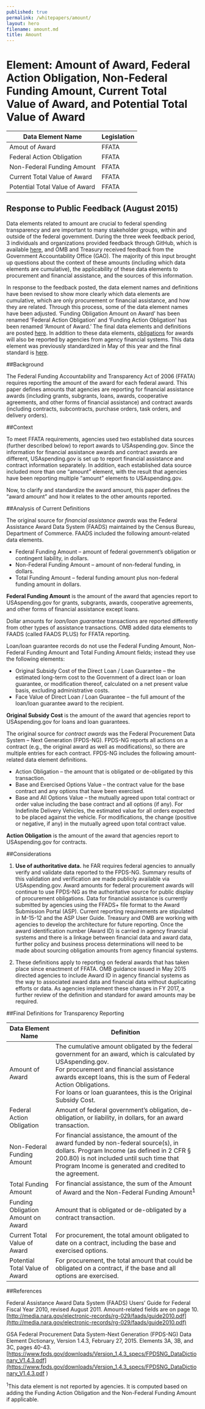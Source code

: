 ```yaml
---
published: true
permalink: /whitepapers/amount/
layout: hero
filename: amount.md
title: Amount
---
```


# Element: Amount of Award, Federal Action Obligation, Non-Federal Funding Amount, Current Total Value of Award, and Potential Total Value of Award


<table>
  <thead>
    <tr>
      <th scope ="col">Data Element Name</th>
      <th scope="col">Legislation</th>
    </tr>
  </thead>
  <tr>
    <td>Amout of Award</td>
    <td>FFATA</td>
  </tr>
  <tr>
    <td>Federal Action Obligation</td>
    <td>FFATA</td>
  </tr>
  <tr>
    <td>Non-Federal Funding Amount</td>
    <td>FFATA</td>
  </tr>
  <tr>
    <td>Current Total Value of Award</td>
    <td>FFATA</td>
  </tr>
  <tr>
    <td>Potential Total Value of Award</td>
    <td>FFATA</td>
  </tr>
  </table>

## Response to Public Feedback (August 2015)

Data elements related to amount are crucial to federal spending transparency and are important to many stakeholder groups, within and outside of the federal government. During the three week feedback period, 3 individuals and organizations provided feedback through GitHub, which is available [here](https://max.gov/datastandards), and OMB and Treasury received feedback from the Government Accountability Office (GAO). The majority of this input brought up questions about the context of these amounts (including which data elements are cumulative), the applicability of these data elements to procurement and financial assistance, and the sources of this information.

In response to the feedback posted, the data element names and definitions have been revised to show more clearly which data elements are cumulative, which are only procurement or financial assistance, and how they are related. Through this process, some of the data element names have been adjusted. ‘Funding Obligation Amount on Award’ has been renamed ‘Federal Action Obligation’ and ‘Funding Action Obligation’ has been renamed ‘Amount of Award.’ The final data elements and definitions are posted [here](https://max.gov/datastandards). In addition to these data elements, [obligations](/whitepapers/obligation) for awards will also be reported by agencies from agency financial systems. This data element was previously standardized in May of this year and the final standard is [here](https://max.gov/datastandards).  


##Background

The Federal Funding Accountability and Transparency Act of 2006 (FFATA) requires reporting the amount of the award for each federal award.  This paper defines amounts that agencies are reporting for financial assistance awards (including grants, subgrants, loans, awards, cooperative agreements, and other forms of financial assistance) and contract awards (including contracts, subcontracts, purchase orders, task orders, and delivery orders).

##Context

To meet FFATA requirements, agencies used two established data sources (further described below) to report awards to USAspending.gov.  Since the information for financial assistance awards and contract awards are different, USAspending.gov is set up to report financial assistance and contract information separately.  In addition, each established data source included more than one “amount” element, with the result that agencies have been reporting multiple “amount” elements to USAspending.gov.  

Now, to clarify and standardize the award amount, this paper defines the “award amount” and how it relates to the other amounts reported.

##Analysis of Current Definitions

The original source for *financial assistance awards* was the Federal Assistance Award Data System (FAADS) maintained by the Census Bureau, Department of Commerce. FAADS included the following amount-related data elements.  

* Federal Funding Amount – amount of federal government’s obligation or contingent liability, in dollars.
* Non-Federal Funding Amount – amount of non-federal funding, in dollars.
* Total Funding Amount – federal funding amount plus non-federal funding amount in dollars.

<b>Federal Funding Amount</b> is the amount of the award that agencies report to USAspending.gov for grants, subgrants, awards, cooperative agreements, and other forms of financial assistance except loans.

Dollar amounts for *loan/loan guarantee* transactions are reported differently from other types of assistance transactions.  OMB added data elements to FAADS (called FAADS PLUS) for FFATA reporting.  

Loan/loan guarantee records do not use the Federal Funding Amount, Non-Federal Funding Amount and Total Funding Amount fields; instead they use the following elements:

* Original Subsidy Cost of the Direct Loan / Loan Guarantee – the estimated long-term cost to the Government of a direct loan or loan guarantee, or modification thereof, calculated on a net present value basis, excluding administrative costs.
* Face Value of Direct Loan / Loan Guarantee – the full amount of the loan/loan guarantee award to the recipient.

<b>Original Subsidy Cost</b> is the amount of the award that agencies report to USAspending.gov for loans and loan guarantees.

The original source for *contract awards* was the Federal Procurement Data System – Next Generation (FPDS-NG).  FPDS-NG reports all actions on a contract (e.g., the original award as well as modifications), so there are multiple entries for each contract.  FPDS-NG includes the following amount-related data element definitions.

* Action Obligation – the amount that is obligated or de-obligated by this transaction.
* Base and Exercised Options Value – the contract value for the base contract and any options that have been exercised.  
* Base and All Options Value – the mutually agreed upon total contract or order value including the base contract and all options (if any).  For Indefinite Delivery Vehicles, the estimated value for all orders expected to be placed against the vehicle. For modifications, the change (positive or negative, if any) in the mutually agreed upon total contract value.

<b>Action Obligation</b> is the amount of the award that agencies report to USAspending.gov for contracts.

##Considerations

1.  <b>Use of authoritative data.</b>  he FAR requires federal agencies to annually verify and validate data reported to the FPDS-NG.  Summary results of this validation and verification are made publicly available via USAspending.gov.  Award amounts for federal procurement awards will continue to use FPDS-NG as the authoritative source for public display of procurement obligations.  Data for financial assistance is currently submitted by agencies using the FFADS+ file format to the Award Submission Portal (ASP). Current reporting requirements are stipulated in M-15-12 and the ASP User Guide.  Treasury and OMB are working with agencies to develop the architecture for future reporting. Once the award identification number (Award ID) is carried in agency financial systems and there is a linkage between financial data and award data, further policy and business process determinations will need to be made about sourcing obligation amounts from agency financial systems. 

2.  These definitions apply to reporting on federal awards that has taken place since enactment of FFATA.  OMB guidance issued in May 2015 directed agencies to include Award ID in agency financial systems as the way to associated award data and financial data without duplicating efforts or data.  As agencies implement these changes in FY 2017, a further review of the definition and standard for award amounts may be required.    

##Final Definitions for Transparency Reporting
<table>
  <thead>
    <tr>
      <th scope="col">Data Element Name</th>
      <th scope="col">Definition</th>
    </tr>
  </thead>
  <tr>
    <td>Amount of Award</td>
    <td>The cumulative amount obligated by the federal government for an award, which is calculated by USAspending.gov.
    <br> 
    For procurement and financial assistance awards except loans, this is the sum of Federal Action Obligations.
    <br>
    For loans or loan guarantees, this is the Original Subsidy Cost.

</td>
  </tr>
  <tr>
    <td>Federal Action Obligation</td>
    <td>Amount of federal government’s obligation, de-obligation, or liability, in dollars, for an award transaction.</td>
  </tr>
  <tr>
    <td>Non-Federal Funding Amount</td>
    <td>For financial assistance, the amount of the award funded by non-federal source(s), in dollars. Program Income (as defined in 2 CFR § 200.80) is not included until such time that Program Income is generated and credited to the agreement.</td>
  </tr>
  <tr>
    <td>Total Funding Amount</td>
    <td>For financial assistance, the sum of the Amount of Award and the Non-Federal Funding Amount<sup>1</sup></td>
  </tr>
  <tr>
    <td>Funding Obligation Amount on Award</td>
    <td>Amount that is obligated or de-obligated by a contract transaction.</td>
  </tr>
  <tr>
    <td>Current Total Value of Award</td>
    <td>For procurement, the total amount obligated to date on a contract, including the base and exercised options.</td>
  </tr>
  <tr>
    <td>Potential Total Value of Award</td>
    <td>For procurement, the total amount that could be obligated on a contract, if the base and all options are exercised.</td>
  </tr>
</table>

##References

Federal Assistance Award Data System (FAADS) Users’ Guide for Federal Fiscal Year 2010, revised August 2011. Amount-related fields are on page 10.
[http://media.nara.gov/electronic-records/rg-029/faads/guide2010.pdf](http://media.nara.gov/electronic-records/rg-029/faads/guide2010.pdf)

GSA Federal Procurement Data System-Next Generation (FPDS-NG) Data Element Dictionary, Version 1.4.3, February 27, 2015. Elements 3A, 3B, and 3C, pages 40-43.
[https://www.fpds.gov/downloads/Version_1.4.3_specs/FPDSNG_DataDictionary_V1.4.3.pdf](https://www.fpds.gov/downloads/Version_1.4.3_specs/FPDSNG_DataDictionary_V1.4.3.pdf )


<sup>1</sup>This data element is not reported by agencies. It is computed based on adding the Funding Action Obligation and the Non-Federal Funding Amount if applicable.

